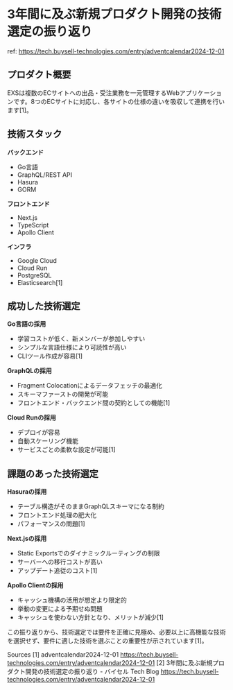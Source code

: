 # 3年間に及ぶ新規プロダクト開発の技術選定の振り返り

ref: <https://tech.buysell-technologies.com/entry/adventcalendar2024-12-01>

## プロダクト概要

EXSは複数のECサイトへの出品・受注業務を一元管理するWebアプリケーションです。8つのECサイトに対応し、各サイトの仕様の違いを吸収して連携を行います[1]。

## 技術スタック

**バックエンド**

- Go言語
- GraphQL/REST API
- Hasura
- GORM

**フロントエンド**

- Next.js
- TypeScript
- Apollo Client

**インフラ**

- Google Cloud
- Cloud Run
- PostgreSQL
- Elasticsearch[1]

## 成功した技術選定

**Go言語の採用**

- 学習コストが低く、新メンバーが参加しやすい
- シンプルな言語仕様により可読性が高い
- CLIツール作成が容易[1]

**GraphQLの採用**

- Fragment Colocationによるデータフェッチの最適化
- スキーマファーストの開発が可能
- フロントエンド・バックエンド間の契約としての機能[1]

**Cloud Runの採用**

- デプロイが容易
- 自動スケーリング機能
- サービスごとの柔軟な設定が可能[1]

## 課題のあった技術選定

**Hasuraの採用**

- テーブル構造がそのままGraphQLスキーマになる制約
- フロントエンド処理の肥大化
- パフォーマンスの問題[1]

**Next.jsの採用**

- Static Exportsでのダイナミックルーティングの制限
- サーバーへの移行コストが高い
- アップデート追従のコスト[1]

**Apollo Clientの採用**

- キャッシュ機構の活用が想定より限定的
- 挙動の変更による予期せぬ問題
- キャッシュを使わない方針となり、メリットが減少[1]

この振り返りから、技術選定では要件を正確に見極め、必要以上に高機能な技術を選択せず、要件に適した技術を選ぶことの重要性が示されています[1]。

Sources
[1] adventcalendar2024-12-01 <https://tech.buysell-technologies.com/entry/adventcalendar2024-12-01>
[2] 3年間に及ぶ新規プロダクト開発の技術選定の振り返り - バイセル Tech Blog <https://tech.buysell-technologies.com/entry/adventcalendar2024-12-01>
